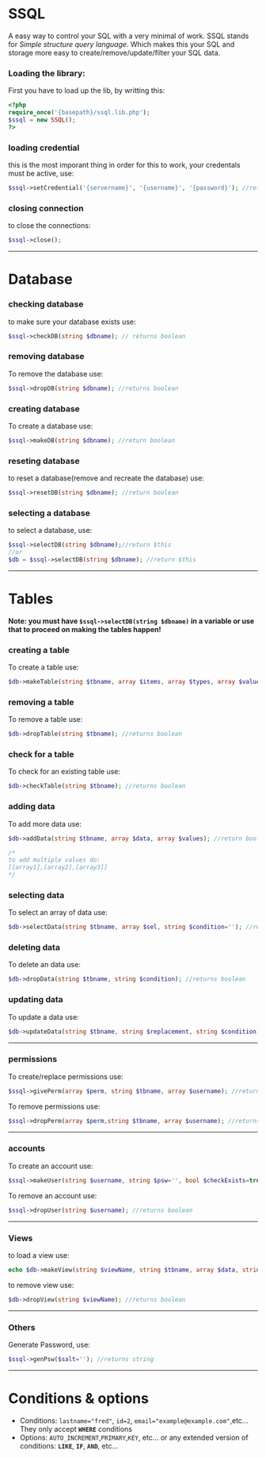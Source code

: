 # SSQL
A easy way to control your SQL with a very minimal of work. SSQL stands for _Simple structure query language_. Which makes this your SQL and storage more easy to create/remove/update/filter your SQL data.

### Loading the library:
First you have to load up the lib, by writting this:
```php
<?php 
require_once('{basepath}/ssql.lib.php');
$ssql = new SSQL();
?>
```

### loading credential
this is the most imporant thing in order for this to work, your credentals must be active, use:
```php
$ssql->setCredential('{servername}', '{username}', '{password}'); //return boolean
```

### closing connection
to close the connections:
```php
$ssql->close();
```

***

# Database

### checking database
to make sure your database exists use:
```php
$ssql->checkDB(string $dbname); // returns boolean
```

### removing database
To remove the database use:
```php
$ssql->dropDB(string $dbname); //returns boolean
```

### creating database
To create a database use:
```php
$ssql->makeDB(string $dbname); //return boolean
```

### reseting database
to reset a database(remove and recreate the database) use:
```php
$ssql->resetDB(string $dbname); //return boolean
```

### selecting a database
to select a database, use:
```php
$ssql->selectDB(string $dbname);//return $this
//or
$db = $ssql->selectDB(string $dbname); //return $this
```

***

# Tables
**Note: you must have `$ssql->selectDB(string $dbname)` in a variable or use that to proceed on making the tables happen!**

### creating a table
To create a table use:
```php
$db->makeTable(string $tbname, array $items, array $types, array $values, array $options); //returns bool
```

### removing a table
To remove a table use:
```php
$db->dropTable(string $tbname); //returns boolean
```

### check for a table
To check for an existing table use:
```php
$db->checkTable(string $tbname); //returns boolean
```

### adding data
To add more data use:
```php
$db->addData(string $tbname, array $data, array $values); //return boolean

/*
to add multiple values do:
[[array1],[array2],[array3]]
*/
```

### selecting data
To select an array of data use:
```php
$db->selectData(string $tbname, array $sel, string $condition=''); //returns array
```

### deleting data
To delete an data use:
```php
$db->dropData(string $tbname, string $condition); //returns boolean
```

### updating data
To update a data use:
```php
$db->updateData(string $tbname, string $replacement, string $condition); //returns boolean
```
***

### permissions
To create/replace permissions use:
```php
$ssql->givePerm(array $perm, string $tbname, array $username); //returns boolean
```

To remove permissions use:
```php
$ssql->dropPerm(array $perm,string $tbname, array $username); //returns boolean
```
***

### accounts
To create an account use:
```php
$ssql->makeUser(string $username, string $psw='', bool $checkExists=true ,array $options=[]); //returns boolean
```

To remove an account use:
```php
$ssql->dropUser(string $username); //returns boolean
```

***

### Views
to load a view use:
```php
echo $db->makeView(string $viewName, string $tbname, array $data, string $condition='', array $options=[]); //return string:table
```

to remove view use:
```php
$db->dropView(string $viewName); //returns boolean
```

***

### Others
Generate Password, use:
```php
$ssql->genPsw($salt=''); //returns string
```

***

# Conditions & options

- Conditions: `lastname="fred"`, `id=2`, `email="example@example.com"`,etc... They only accept **`WHERE`** conditions
- Options: `AUTO_INCREMENT`,`PRIMARY`,`KEY`, etc... or any extended version of conditions: **`LIKE`**, **`IF`**, **`AND`**, etc...
